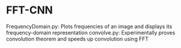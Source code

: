 # FFT-CNN

FrequencyDomain.py: Plots frequencies of an image and displays its frequency-domain representation
convolve.py: Experimentally proves convolution theorem and speeds up convolution using FFT
